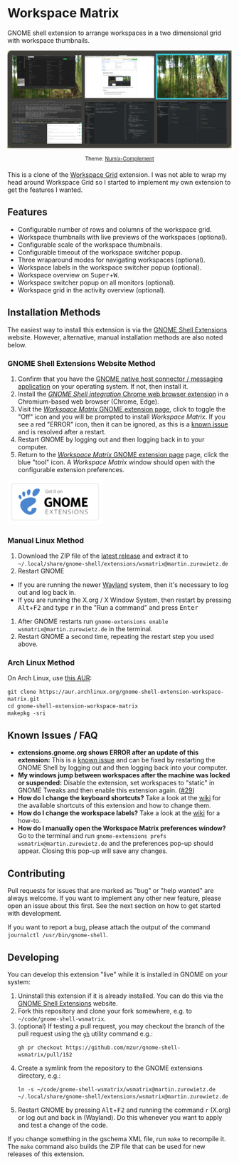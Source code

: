 # Workspace Matrix

GNOME shell extension to arrange workspaces in a two dimensional grid with workspace thumbnails.

<p align="center">
   <img src="preview.png" alt="Preview">
</p>
<p align="center">
   <sup>Theme: <a href="https://github.com/mzur/Numix-Complement">Numix-Complement</a></sup>
</p>

This is a clone of the [Workspace Grid](https://github.com/zakkak/workspace-grid) extension. I was not able to wrap my head around Workspace Grid so I started to implement my own extension to get the features I wanted.

## Features

- Configurable number of rows and columns of the workspace grid.
- Workspace thumbnails with live previews of the workspaces (optional).
- Configurable scale of the workspace thumbnails.
- Configurable timeout of the workspace switcher popup.
- Three wraparound modes for navigating workspaces (optional).
- Workspace labels in the workspace switcher popup (optional).
- Workspace overview on <kbd>Super</kbd>+<kbd>W</kbd>.
- Workspace switcher popup on all monitors (optional).
- Workspace grid in the activity overview (optional).

## Installation Methods

The easiest way to install this extension is via the [GNOME Shell Extensions](https://extensions.gnome.org/extension/1485/workspace-matrix/) website. However, alternative, manual installation methods are also noted below. 

### GNOME Shell Extensions Website Method
1. Confirm that you have the [GNOME native host connector / messaging application](https://wiki.gnome.org/Projects/GnomeShellIntegrationForChrome/Installation) on your operating system. If not, then install it.
1. Install the [_GNOME Shell integration_ Chrome web browser extension](https://chrome.google.com/webstore/detail/gnome-shell-integration/gphhapmejobijbbhgpjhcjognlahblep) in a Chromium-based web browser (Chrome, Edge). 
1. Visit the [_Workspace Matrix_ GNOME extension page](https://extensions.gnome.org/extension/1485/workspace-matrix/), click to toggle the "Off" icon and you will be prompted to install _Workspace Matrix_. If you see a red "ERROR" icon, then it can be ignored, as this is a [known issue](https://github.com/mzur/gnome-shell-wsmatrix/issues/52) and is resolved after a restart.
1. Restart GNOME by logging out and then logging back in to your computer.
1. Return to the [_Workspace Matrix_ GNOME extension page](https://extensions.gnome.org/extension/1485/workspace-matrix/) page, click the blue "tool" icon. A _Workspace Matrix_ window should open with the configurable extension preferences. 

[<img src="https://raw.githubusercontent.com/andyholmes/gnome-shell-extensions-badge/master/get-it-on-ego.svg?sanitize=true" height="100">](https://extensions.gnome.org/extension/1485/workspace-matrix/)


### Manual Linux Method
1. Download the ZIP file of the [latest release](https://github.com/mzur/gnome-shell-wsmatrix/releases) and extract it to `~/.local/share/gnome-shell/extensions/wsmatrix@martin.zurowietz.de` 
1. Restart GNOME
  - If you are running the newer [Wayland](https://wayland.freedesktop.org/) system, then it's necessary to log out and log back in.
  - If you are running the X.org / X Window System, then restart by pressing <kbd>Alt</kbd>+<kbd>F2</kbd> and type <kbd>r</kbd> in the "Run a command" and press <kbd>Enter</kbd>
1. After GNOME restarts run `gnome-extensions enable wsmatrix@martin.zurowietz.de` in the terminal.
1. Restart GNOME a second time, repeating the restart step you used above.

### Arch Linux Method
On Arch Linux, use [this AUR](https://aur.archlinux.org/packages/gnome-shell-extension-workspace-matrix):
   ```
   git clone https://aur.archlinux.org/gnome-shell-extension-workspace-matrix.git
   cd gnome-shell-extension-workspace-matrix
   makepkg -sri
   ```

## Known Issues / FAQ

- **extensions.gnome.org shows ERROR after an update of this extension:**
   This is a [known issue](https://github.com/mzur/gnome-shell-wsmatrix/issues/52) and can be fixed by restarting the GNOME Shell by logging out and then logging back into your computer.
- **My windows jump between workspaces after the machine was locked or suspended:**
   Disable the extension, set workspaces to "static" in GNOME Tweaks and then enable this extension again. ([#29](https://github.com/mzur/gnome-shell-wsmatrix/issues/29))
- **How do I change the keyboard shortcuts?**
   Take a look at the [wiki](https://github.com/mzur/gnome-shell-wsmatrix/wiki/Custom-keyboard-shortcuts) for the available shortcuts of this extension and how to change them.
- **How do I change the workspace labels?**
  Take a look at the [wiki](https://github.com/mzur/gnome-shell-wsmatrix/wiki/Assigning-custom-labels-to-workspaces) for a how-to.
- **How do I manually open the Workspace Matrix preferences window?**
  Go to the terminal and run `gnome-extensions prefs wsmatrix@martin.zurowietz.de` and the preferences pop-up should appear. Closing this pop-up will save any changes.

## Contributing

Pull requests for issues that are marked as "bug" or "help wanted" are always welcome. If you want to implement any other new feature, please open an issue about this first. See the next section on how to get started with development.

If you want to report a bug, please attach the output of the command `journalctl /usr/bin/gnome-shell`.

## Developing

You can develop this extension "live" while it is installed in GNOME on your system:

1. Uninstall this extension if it is already installed. You can do this via the [GNOME Shell Extensions](https://extensions.gnome.org/extension/1485/workspace-matrix/) website.
2. Fork this repository and clone your fork somewhere, e.g. to `~/code/gnome-shell-wsmatrix`.
3. (optional) If testing a pull request, you may checkout the branch of the pull request using the [`gh`](https://github.com/cli/cli) utility command e.g.:
   ```
   gh pr checkout https://github.com/mzur/gnome-shell-wsmatrix/pull/152
   ```
4. Create a symlink from the repository to the GNOME extensions directory, e.g.:
   ```
   ln -s ~/code/gnome-shell-wsmatrix/wsmatrix@martin.zurowietz.de ~/.local/share/gnome-shell/extensions/wsmatrix@martin.zurowietz.de
   ```
5. Restart GNOME by pressing <kbd>Alt</kbd>+<kbd>F2</kbd> and running the command `r` (X.org) or log out and back in (Wayland). Do this whenever you want to apply and test a change of the code.

If you change something in the gschema XML file, run `make` to recompile it. The `make` command also builds the ZIP file that can be used for new releases of this extension.
